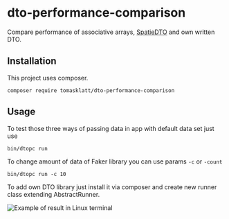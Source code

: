 # dto-performance-comparison
Compare performance of associative arrays, [SpatieDTO](https://github.com/spatie/data-transfer-object) and own written DTO.

## Installation
This project uses composer.
```
composer require tomasklatt/dto-performance-comparison
```

## Usage
To test those three ways of passing data in app with default data set just use 
```
bin/dtopc run
```

To change amount of data of Faker library you can use params `-c` or `-count`
```
bin/dtopc run -c 10
```

To add own DTO library just install it via composer and create new runner class extending AbstractRunner.

![Example of result in Linux terminal](https://tomasklatt.cz/images/DTOPerformanceComparison.png)